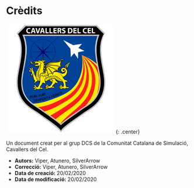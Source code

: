 # Crèdits

![image](../_imatges/cc_escut_final_300_300.png){: .center}

Un document creat per al grup DCS de la Comunitat Catalana de Simulació, Cavallers del Cel.

* **Autors:** Viper, Atunero, SilverArrow
* **Correcció:** Viper, Atunero, SilverArrow
* **Data de creació:** 20/02/2020
* **Data de modificació:** 20/02/2020
